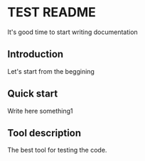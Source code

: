 # TEST README
 It's good time to start writing documentation

## Introduction
Let's start from the beggining

## Quick start
Write here something1

## Tool description
The best tool for testing the code.
